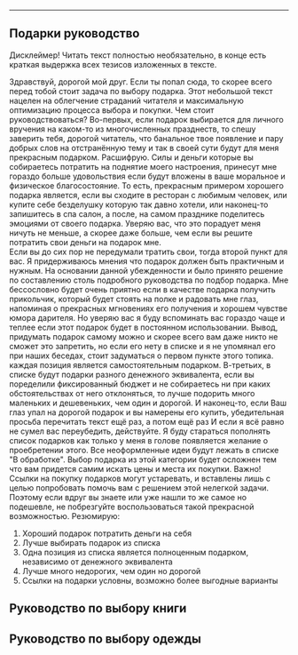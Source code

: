***
## Подарки руководство
Дисклеймер! 
Читать текст полностью необязательно, в конце есть краткая выдержка всех тезисов изложенных в тексте.

Здравствуй, дорогой мой друг. Если ты попал сюда, то скорее всего перед тобой стоит задача по выбору подарка. Этот небольшой текст нацелен на облегчение страданий читателя и максимальную оптимизацию процесса выбора и покупки. Чем стоит руководствоваться? 
Во-первых, если подарок выбирается для личного вручения на каком-то из многочисленных празднеств, то спешу заверить тебя, дорогой читатель, что банальное твое появление и пару добрых слов на отстранённую тему и так в своей сути будут для меня прекрасным подарком. Расшифрую. Силы и деньги которые вы собираетесь потратить на поднятие моего настроения, принесут мне гораздо больше удовольствия если будут вложены в ваше моральное и физическое благосостояние. То есть, прекрасным примером хорошего подарка является, если вы сходите в ресторан с любимым человек, или купите себе безделушку которую так давно хотели, или наконец-то запишитесь в спа салон, а после, на самом празднике поделитесь эмоциями от своего подарка. Уверяю вас, что это порадует меня ничуть не меньше, а скорее даже больше, чем если вы решите потратить свои деньги на подарок мне.   
Если вы до сих пор не передумали тратить свои, тогда второй пункт для вас. Я придерживаюсь мнения что подарок должен быть практичным и нужным. На основании данной убежденности и было принято решение по составлению столь подробного руководства по подбор подарка. Мне бессословно будет очень приятно если в качестве подарка получить прикольчик, который будет стоять на полке и радовать мне глаз, напоминая о прекрасных  мгновениях его получения и хорошем чувстве юмора дарителя. Но уверяю вас я буду вспоминать вас гораздо чаще и теплее если этот подарок будет в постоянном использовании. Вывод, придумать подарок самому можно и скорее всего вам даже никто не сможет это запретить, но если его нету в списке и я не упомянал его при наших беседах, стоит задуматься о первом пункте этого топика.
каждая позиция является самостоятельным подарком.
В-третьих, в списке будут подарки разного денежного эквивалента, если вы поределили фиксированный бюджет и не собираетесь ни при каких обстоятельствах от него отклоняться, то лучше подорить много маленьких и дешевеньких, чем один и дорогой. 
И наконец-то, если Ваш глаз упал на дорогой подарок и вы намерены его купить, убедительная просьба перечитать текст ещё раз, а потом ещё раз И если я всё равно не сумел вас переубедить, действуйте. 
Я буду стараться пополнять список подарков как только у меня в голове появляется желание о проебретении этого. Все неоформленные идеи будут лежать в списке "В обработке". Выбор подарка из этой категории будет осложнен тем что вам придется самим искать цены и места их покупки.
Важно! Ссылки на покупку подарков могут устаревать, и вставлены лишь с целью попробовать помочь вам с решением этой нелегкой задачи. Поэтому если вдруг вы знаете или уже нашли то же самое но подешевле, не побрезгуйте воспользоваться такой прекрасной возможностью. 
Резюмирую:
1. Хороший подарок потратить деньги на себя
2. Лучше выбирать подарок из списка
3. Одна позиция из списка является полноценным подарком, независимо от денежного эквивалента
4. Лучше много недорогих, чем один но дорогой
5. Ссылки на подарки условны, возможно более выгодные варианты

## Руководство по выбору книги
## Руководство по выбору одежды

